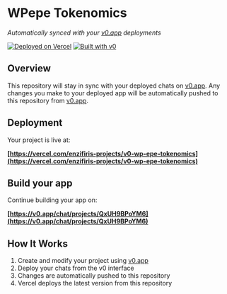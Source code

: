 # WPepe Tokenomics

*Automatically synced with your [v0.app](https://v0.app) deployments*

[![Deployed on Vercel](https://img.shields.io/badge/Deployed%20on-Vercel-black?style=for-the-badge&logo=vercel)](https://vercel.com/enzifiris-projects/v0-wp-epe-tokenomics)
[![Built with v0](https://img.shields.io/badge/Built%20with-v0.app-black?style=for-the-badge)](https://v0.app/chat/projects/QxUH9BPoYM6)

## Overview

This repository will stay in sync with your deployed chats on [v0.app](https://v0.app).
Any changes you make to your deployed app will be automatically pushed to this repository from [v0.app](https://v0.app).

## Deployment

Your project is live at:

**[https://vercel.com/enzifiris-projects/v0-wp-epe-tokenomics](https://vercel.com/enzifiris-projects/v0-wp-epe-tokenomics)**

## Build your app

Continue building your app on:

**[https://v0.app/chat/projects/QxUH9BPoYM6](https://v0.app/chat/projects/QxUH9BPoYM6)**

## How It Works

1. Create and modify your project using [v0.app](https://v0.app)
2. Deploy your chats from the v0 interface
3. Changes are automatically pushed to this repository
4. Vercel deploys the latest version from this repository
